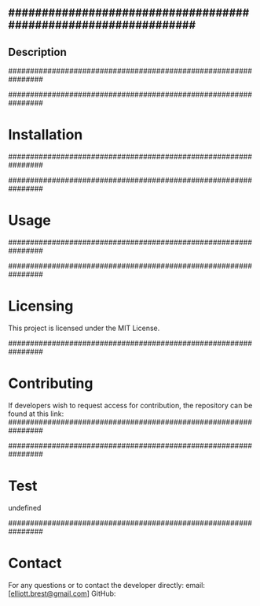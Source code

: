 ## ################################################################ ##

    
## Description ##
    
################################################################

################################################################

# Installation #

################################################################

################################################################

# Usage #

################################################################

################################################################

# Licensing #

This project is licensed under the MIT License.

################################################################

# Contributing # 

If developers wish to request access for contribution, the repository can be found at this link: ################################################################

################################################################

# Test #

undefined

################################################################

# Contact #

For any questions or to contact the developer directly:
email: [elliott.brest@gmail.com]
GitHub: 